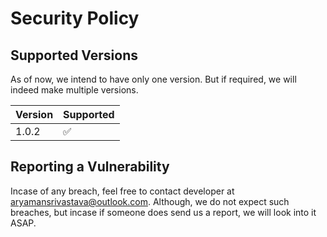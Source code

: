 # Security Policy

## Supported Versions
As of now, we intend to have only one version. But if required, we will indeed make multiple versions.

| Version | Supported          |
| ------- | ------------------ |
| 1.0.2   | :white_check_mark: |

## Reporting a Vulnerability
Incase of any breach, feel free to contact developer at aryamansrivastava@outlook.com. Although, we do not expect such breaches, but incase if someone does send us a report, we will look into it ASAP.

